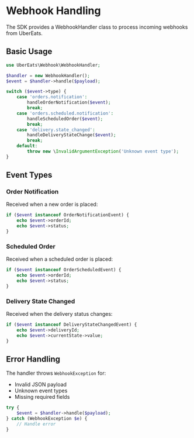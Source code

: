 # Webhook Handling

The SDK provides a WebhookHandler class to process incoming webhooks from UberEats.

## Basic Usage

```php
use UberEats\Webhook\WebhookHandler;

$handler = new WebhookHandler();
$event = $handler->handle($payload);

switch ($event->type) {
    case 'orders.notification':
        handleOrderNotification($event);
        break;
    case 'orders.scheduled.notification':
        handleScheduledOrder($event);
        break;
    case 'delivery.state_changed':
        handleDeliveryStateChange($event);
        break;
    default:
        throw new \InvalidArgumentException('Unknown event type');
}
```

## Event Types

### Order Notification
Received when a new order is placed:

```php
if ($event instanceof OrderNotificationEvent) {
    echo $event->orderId;
    echo $event->status;
}
```

### Scheduled Order
Received when a scheduled order is placed:

```php
if ($event instanceof OrderScheduledEvent) {
    echo $event->orderId;
    echo $event->status;
}
```

### Delivery State Changed
Received when the delivery status changes:

```php
if ($event instanceof DeliveryStateChangedEvent) {
    echo $event->deliveryId;
    echo $event->currentState->value;
}
```

## Error Handling

The handler throws `WebhookException` for:
- Invalid JSON payload
- Unknown event types
- Missing required fields

```php
try {
    $event = $handler->handle($payload);
} catch (WebhookException $e) {
    // Handle error
}
```